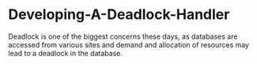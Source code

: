 # Developing-A-Deadlock-Handler
Deadlock is one of the biggest concerns these days, as databases are accessed from various sites and demand and allocation of resources may lead to a deadlock in the database.

